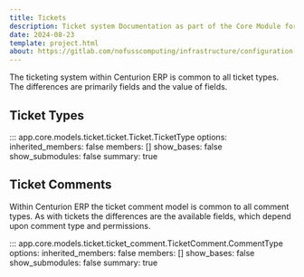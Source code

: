```yaml
---
title: Tickets
description: Ticket system Documentation as part of the Core Module for Centurion ERP by No Fuss Computing
date: 2024-08-23
template: project.html
about: https://gitlab.com/nofusscomputing/infrastructure/configuration-management/centurion_erp
---
```


The ticketing system within Centurion ERP is common to all ticket types. The differences are primarily fields and the value of fields.


## Ticket Types

::: app.core.models.ticket.ticket.Ticket.TicketType
    options:
        inherited_members: false
        members: []
        show_bases: false
        show_submodules: false
        summary: true


## Ticket Comments

Within Centurion ERP the ticket comment model is common to all comment types. As with tickets the differences are the available fields, which depend upon comment type and permissions.

::: app.core.models.ticket.ticket_comment.TicketComment.CommentType
    options:
        inherited_members: false
        members: []
        show_bases: false
        show_submodules: false
        summary: true
